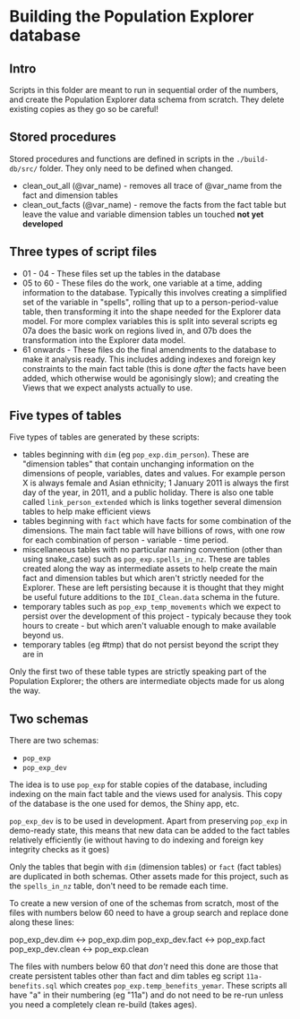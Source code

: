 
# Building the Population Explorer database

## Intro

Scripts in this folder are meant to run in sequential order of the numbers, and create the Population Explorer data schema from scratch.  They delete existing copies as they go so be careful!

## Stored procedures

Stored procedures and functions are defined in scripts in the `./build-db/src/` folder.  They only need to be defined when changed.

* clean_out_all (@var_name) - removes all trace of @var_name from the fact and dimension tables
* clean_out_facts (@var_name) - remove the facts from the fact table but leave the value and variable dimension tables un touched **not yet developed**

## Three types of script files

* 01 - 04 - These files set up the tables in the database
* 05 to 60 - These files do the work, one variable at a time, adding information to the database.  Typically this involves creating a simplified set of the variable in "spells", rolling that up to a person-period-value table, then transforming it into the shape needed for the Explorer data model.  For more complex variables this is split into several scripts eg 07a does the basic work on regions lived in, and 07b does the transformation into the Explorer data model.
* 61 onwards - These files do the final amendments to the database to make it analysis ready.  This includes adding indexes and foreign key constraints to the main fact table (this is done *after* the facts have been added, which otherwise would be agonisingly slow); and creating the Views that we expect analysts actually to use.

## Five types of tables

Five types of tables are generated by these scripts:

* tables beginning with `dim` (eg `pop_exp.dim_person`).  These are "dimension tables" that contain unchanging information on the dimensions of people, variables, dates and values.  For example person X is always female and Asian ethnicity; 1 January 2011 is always the first day of the year, in 2011, and a public holiday.  There is also one table called `link_person_extended` which is links together several dimension tables to help make efficient views
* tables beginning with `fact` which have facts for some combination of the dimensions.  The main fact table will have billions of rows, with one row for each combination of person - variable - time period.
* miscellaneous tables with no particular naming convention (other than using snake_case) such as `pop_exp.spells_in_nz`.  These are tables created along the way as intermediate assets to help create the main fact and dimension tables but which aren't strictly needed for the Explorer.  These are left persisting because it is thought that they might be useful future additions to the `IDI_Clean.data` schema in the future.
* temporary tables such as `pop_exp_temp_movements` which we expect to persist over the development of this project - typicaly because they took hours to create - but which aren't valuable enough to make available beyond us.
* temporary tables (eg #tmp) that do not persist beyond the script they are in

Only the first two of these table types are strictly speaking part of the Population Explorer; the others are intermediate objects made for us along the way.

## Two schemas

There are two schemas:

- `pop_exp`
- `pop_exp_dev`

The idea is to use `pop_exp` for stable copies of the database, including indexing on the main fact table and the views used for analysis.  This copy of the database is the one used for demos, the Shiny app, etc.

`pop_exp_dev` is to be used in development.  Apart from preserving `pop_exp` in demo-ready state, this means that new data can be added to the fact tables relatively efficiently (ie without having to do indexing and foreign key integrity checks as it goes)

Only the tables that begin with `dim` (dimension tables) or `fact` (fact tables) are duplicated in both schemas.  Other assets made for this project, such as the `spells_in_nz` table, don't need to be remade each time.

To create a new version of one of the schemas from scratch, most of the files with numbers below 60 need to have a group search and replace done along these lines:

pop_exp_dev.dim <-> pop_exp.dim
pop_exp_dev.fact <-> pop_exp.fact
pop_exp_dev.clean <-> pop_exp.clean

The files with numbers below 60 that *don't* need this done are those that create persistent tables other than fact and dim tables eg script `11a-benefits.sql` which creates `pop_exp.temp_benefits_yemar`.  These scripts all have "a" in their numbering (eg "11a") and do not need to be re-run unless you need a completely clean re-build (takes ages).